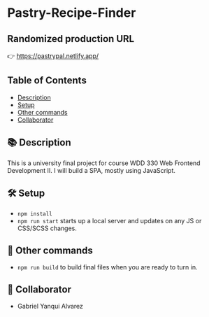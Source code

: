 # Pastry-Recipe-Finder

## Randomized production URL

👉 https://pastrypal.netlify.app/

## Table of Contents

- [Description](#-description)
- [Setup](#-setup)
- [Other commands](#-other-commands)
- [Collaborator](#-collaborators)

## 📚 Description

This is a university final project for course WDD 330 Web Frontend Development II. I will build a SPA, mostly using JavaScript.

## 🛠️ Setup

- `npm install`
- `npm run start` starts up a local server and updates on any JS or CSS/SCSS changes.

## 🔩 Other commands

- `npm run build` to build final files when you are ready to turn in.

## 👾 Collaborator

- Gabriel Yanqui Alvarez
